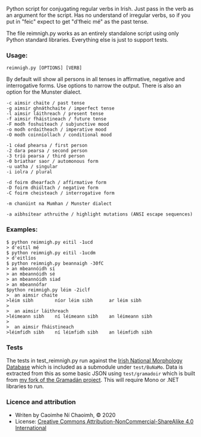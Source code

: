 Python script for conjugating regular verbs in Irish. Just pass in the verb as
an argument for the script. Has no understand of irregular verbs, so if you
put in "feic" expect to get "d'fheic mé" as the past tense.

The file reimnigh.py works as an entirely standalone script using only Python
standard libraries. Everything else is just to support tests.


### Usage:

    reimnigh.py [OPTIONS] [VERB]

By default will show all persons in all tenses in affirmative, negative and
interrogative forms. Use options to narrow the output. There is also an option
for the Munster dialect.

    -c aimsir chaite / past tense
    -g aimsir ghnáthchaite / imperfect tense
    -l aimsir láithreach / present tense
    -f aimsir fháistineach / future tense
    -F modh foshuiteach / subjunctive mood
    -o modh ordaitheach / imperative mood
    -O modh coinníollach / conditional mood

    -1 céad phearsa / first person
    -2 dara pearsa / second person
    -3 tríú pearsa / third person
    -0 briathar saor / automonous form
    -u uatha / singular
    -i iolra / plural

    -d foirm dhearfach / affirmative form
    -D foirm dhiúltach / negative form
    -C foirm cheisteach / interrogative form

    -m chanúint na Mumhan / Munster dialect

    -a aibhsítear athruithe / highlight mutations (ANSI escape sequences)

### Examples:

    $ python reimnigh.py eitil -1ucd
    > d'eitil mé
    $ python reimnigh.py eitil -1ucdm
    > d'eitlíos
    $ python reimnigh.py beannaigh -30fC
    > an mbeannóidh sí      
    > an mbeannóidh sé      
    > an mbeannóidh siad    
    > an mbeannófar
    $python reimnigh.py léim -2iclf
    >  an aimsir chaite
    >léim sibh        níor léim sibh      ar léim sibh        
    >
    >  an aimsir láithreach
    >léimeann sibh    ní léimeann sibh    an léimeann sibh    
    >
    >  an aimsir fháistineach
    >léimfidh sibh    ní léimfidh sibh    an léimfidh sibh

### Tests

The tests in test_reimnigh.py run against the [Irish National Morphology
Database] which is included as a submodule under `test/BuNaMo`. Data is
extracted from this as some basic JSON using `test/gramadoir` which is built
from [my fork of the Gramadán project]. This will require Mono or .NET libraries to run.

### Licence and attribution

- Writen by Caoimhe Ní Chaoimh, © 2020
- License: [Creative Commons Attribution-NonCommercial-ShareAlike 4.0 International][CC BY-NC-SA 4.0]

[CC BY-NC-SA 4.0]: https://creativecommons.org/licenses/by-nc-sa/4.0/
[my fork of the Gramadán project]: https://github.com/oakreef/Gramadan
[Irish National Morphology Database]: https://github.com/michmech/BuNaMo

